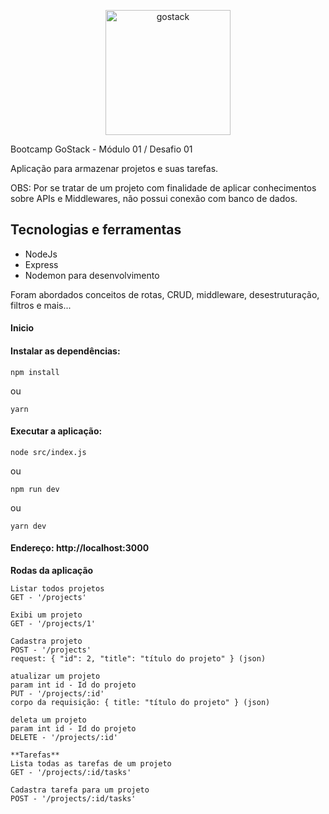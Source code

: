 <p align="center">
  <img src="https://rocketseat-cdn.s3-sa-east-1.amazonaws.com/bootcamp-header.png" alt="gostack" width="200">
</p>

Bootcamp GoStack - Módulo 01 / Desafio 01

Aplicação para armazenar projetos e suas tarefas.

OBS: Por se tratar de um projeto com finalidade de aplicar conhecimentos sobre APIs e Middlewares, não possui conexão com banco de dados.

## Tecnologias e ferramentas

<ul>
<li>NodeJs</li>
<li>Express</li>
<li>Nodemon para desenvolvimento</li>
</ul>

<p> Foram abordados conceitos de rotas, CRUD, middleware, desestruturação, filtros e mais...</p>

#### Inicio

#### Instalar as dependências:

```
npm install
```
ou
```
yarn
```

#### Executar a aplicação:

```
node src/index.js
```
ou
```
npm run dev
```
ou
```
yarn dev
```

#### Endereço: **http://localhost:3000**

**Rodas da aplicação**

```
Listar todos projetos
GET - '/projects'

Exibi um projeto
GET - '/projects/1'

Cadastra projeto
POST - '/projects'
request: { "id": 2, "title": "título do projeto" } (json)

atualizar um projeto
param int id - Id do projeto
PUT - '/projects/:id'
corpo da requisição: { title: "título do projeto" } (json)

deleta um projeto
param int id - Id do projeto
DELETE - '/projects/:id'

**Tarefas**
Lista todas as tarefas de um projeto
GET - '/projects/:id/tasks'

Cadastra tarefa para um projeto
POST - '/projects/:id/tasks'
```